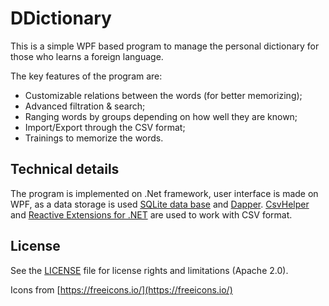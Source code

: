 # DDictionary

This is a simple WPF based program to manage the personal dictionary for those who learns a foreign language.

The key features of the program are:
  - Customizable relations between the words (for better memorizing);
  - Advanced filtration & search;
  - Ranging words by groups depending on how well they are known;
  - Import/Export through the CSV format;
  - Trainings to memorize the words.


## Technical details

The program is implemented on .Net framework, user interface is made on WPF, 
as a data storage is used [SQLite data base](https://system.data.sqlite.org/index.html/doc/trunk/www/index.wiki) 
and [Dapper](https://github.com/StackExchange/Dapper). [CsvHelper](https://joshclose.github.io/CsvHelper/) and 
[Reactive Extensions for .NET](https://github.com/dotnet/reactive) are used to work with CSV format.


## License

See the [LICENSE](LICENSE) file for license rights and limitations (Apache 2.0).

Icons from [https://freeicons.io/](https://freeicons.io/)
